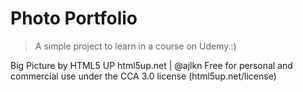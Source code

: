 # Photo Portfolio

>A simple project to learn in a course on Udemy.:)

Big Picture by HTML5 UP
html5up.net | @ajlkn
Free for personal and commercial use under the CCA 3.0 license (html5up.net/license)

